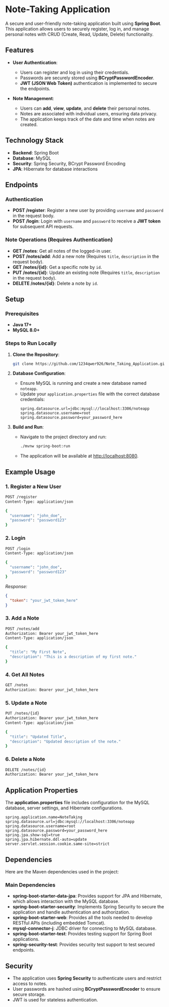 
# Note-Taking Application

A secure and user-friendly note-taking application built using **Spring Boot**. This application allows users to securely register, log in, and manage personal notes with CRUD (Create, Read, Update, Delete) functionality.

## Features

- **User Authentication**: 
  - Users can register and log in using their credentials.
  - Passwords are securely stored using **BCryptPasswordEncoder**.
  - **JWT (JSON Web Token)** authentication is implemented to secure the endpoints.
  
- **Note Management**:
  - Users can **add**, **view**, **update**, and **delete** their personal notes.
  - Notes are associated with individual users, ensuring data privacy.
  - The application keeps track of the date and time when notes are created.

## Technology Stack

- **Backend**: Spring Boot
- **Database**: MySQL
- **Security**: Spring Security, BCrypt Password Encoding
- **JPA**: Hibernate for database interactions

## Endpoints

### Authentication

- **POST /register**: Register a new user by providing `username` and `password` in the request body.
- **POST /login**: Login with `username` and `password` to receive a **JWT token** for subsequent API requests.

### Note Operations (Requires Authentication)

- **GET /notes**: Get all notes of the logged-in user.
- **POST /notes/add**: Add a new note (Requires `title`, `description` in the request body).
- **GET /notes/{id}**: Get a specific note by `id`.
- **PUT /notes/{id}**: Update an existing note (Requires `title`, `description` in the request body).
- **DELETE /notes/{id}**: Delete a note by `id`.

## Setup

### Prerequisites

- **Java 17+**
- **MySQL 8.0+**

### Steps to Run Locally

1. **Clone the Repository**:
   ```bash
   git clone https://github.com/1234qwer926/Note_Taking_Application.git
   ```

2. **Database Configuration**:
   - Ensure MySQL is running and create a new database named `noteapp`.
   - Update your `application.properties` file with the correct database credentials:
     ```properties
     spring.datasource.url=jdbc:mysql://localhost:3306/noteapp
     spring.datasource.username=root
     spring.datasource.password=your_password_here
     ```

3. **Build and Run**:
   - Navigate to the project directory and run:
     ```bash
     ./mvnw spring-boot:run
     ```
   - The application will be available at [http://localhost:8080](http://localhost:8080).

## Example Usage

### 1. Register a New User

```bash
POST /register
Content-Type: application/json

{
  "username": "john_doe",
  "password": "password123"
}
```

### 2. Login

```bash
POST /login
Content-Type: application/json

{
  "username": "john_doe",
  "password": "password123"
}
```
_Response:_
```json
{
  "token": "your_jwt_token_here"
}
```

### 3. Add a Note

```bash
POST /notes/add
Authorization: Bearer your_jwt_token_here
Content-Type: application/json

{
  "title": "My First Note",
  "description": "This is a description of my first note."
}
```

### 4. Get All Notes

```bash
GET /notes
Authorization: Bearer your_jwt_token_here
```

### 5. Update a Note

```bash
PUT /notes/{id}
Authorization: Bearer your_jwt_token_here
Content-Type: application/json

{
  "title": "Updated Title",
  "description": "Updated description of the note."
}
```

### 6. Delete a Note

```bash
DELETE /notes/{id}
Authorization: Bearer your_jwt_token_here
```

## Application Properties

The **application.properties** file includes configuration for the MySQL database, server settings, and Hibernate configurations.

```properties
spring.application.name=NoteTaking
spring.datasource.url=jdbc:mysql://localhost:3306/noteapp
spring.datasource.username=root
spring.datasource.password=your_password_here
spring.jpa.show-sql=true
spring.jpa.hibernate.ddl-auto=update
server.servlet.session.cookie.same-site=strict
```

## Dependencies

Here are the Maven dependencies used in the project:

### Main Dependencies

- **spring-boot-starter-data-jpa**: Provides support for JPA and Hibernate, which allows interaction with the MySQL database.
- **spring-boot-starter-security**: Implements Spring Security to secure the application and handle authentication and authorization.
- **spring-boot-starter-web**: Provides all the tools needed to develop RESTful APIs (including embedded Tomcat).
- **mysql-connector-j**: JDBC driver for connecting to MySQL database.
- **spring-boot-starter-test**: Provides testing support for Spring Boot applications.
- **spring-security-test**: Provides security test support to test secured endpoints.


## Security

- The application uses **Spring Security** to authenticate users and restrict access to notes.
- User passwords are hashed using **BCryptPasswordEncoder** to ensure secure storage.
- JWT is used for stateless authentication.


